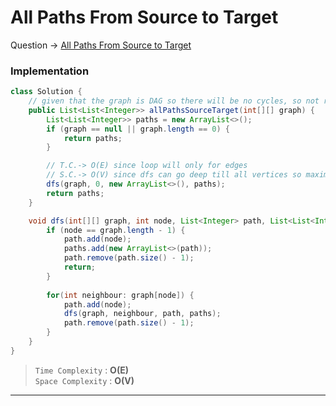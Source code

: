 # All Paths From Source to Target
Question -> [All Paths From Source to Target](https://leetcode.com/problems/all-paths-from-source-to-target/)    

### Implementation
```java
class Solution {
    // given that the graph is DAG so there will be no cycles, so not required to maintain visited array
    public List<List<Integer>> allPathsSourceTarget(int[][] graph) {
        List<List<Integer>> paths = new ArrayList<>();
        if (graph == null || graph.length == 0) {
            return paths;
        }

        // T.C.-> O(E) since loop will only for edges
        // S.C.-> O(V) since dfs can go deep till all vertices so maximum recursion stack will take O(V)
        dfs(graph, 0, new ArrayList<>(), paths);
        return paths;
    }

    void dfs(int[][] graph, int node, List<Integer> path, List<List<Integer>> paths) {
        if (node == graph.length - 1) {
            path.add(node);
            paths.add(new ArrayList<>(path));
            path.remove(path.size() - 1);
            return;
        }
        
        for(int neighbour: graph[node]) {
            path.add(node);
            dfs(graph, neighbour, path, paths);
            path.remove(path.size() - 1);
        }
    }
}
```
> `Time Complexity` : **O(E)**     
> `Space Complexity` : **O(V)**
---
